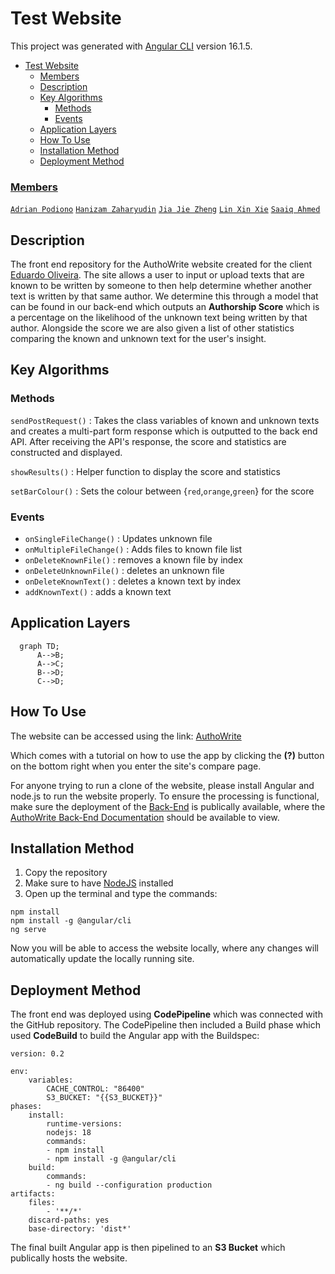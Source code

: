 # Test Website

This project was generated with [Angular CLI](https://github.com/angular/angular-cli) version 16.1.5.

- [Test Website](#test-website)
    - [Members](#members)
  - [Description](#description)
  - [Key Algorithms](#key-algorithms)
    - [Methods](#methods)
    - [Events](#events)
  - [Application Layers](#application-layers)
  - [How To Use](#how-to-use)
  - [Installation Method](#installation-method)
  - [Deployment Method](#deployment-method)

### <u>Members</u>

[`Adrian Podiono`](https://www.linkedin.com/in/adrian-podiono-787367246)  [`Hanizam Zaharyudin`](https://www.linkedin.com/in/hanizam-zaharyudin-1a5124198)  [`Jia Jie Zheng`](https://www.linkedin.com/in/thomas-zheng-7622a2190/)  [`Lin Xin Xie`](https://www.linkedin.com/in/linxx/)  [`Saaiq Ahmed`](https://www.linkedin.com/in/saaiq-ahmed-364b5a219/)

## Description

The front end repository for the AuthoWrite website created for the client [Eduardo Oliveira](https://www.eduoliveira.com/). The site allows a user to input or upload texts that are known to be written by someone to then help determine whether another text is written by that same author. We determine this through a model that can be found in our back-end which outputs an **Authorship Score** which is a percentage on the likelihood of the unknown text being written by that author. Alongside the score we are also given a list of other statistics comparing the known and unknown text for the user's insight.

## Key Algorithms
### Methods
`sendPostRequest()` : Takes the class variables of known and unknown texts and creates a multi-part form response which is outputted to the back end API. After receiving the API's response, the score and statistics are constructed and displayed. 

`showResults()` : Helper function to display the score and statistics

`setBarColour()` : Sets the colour between {`red`,`orange`,`green`} for the score
### Events
- `onSingleFileChange()` : Updates unknown file
- `onMultipleFileChange()` : Adds files to known file list  
- `onDeleteKnownFile()` : removes a known file by index
- `onDeleteUnknownFile()` : deletes an unknown file
- `onDeleteKnownText()` : deletes a known text by index
- `addKnownText()` : adds a known text

## Application Layers
```mermaid
  graph TD;
      A-->B;
      A-->C;
      B-->D;
      C-->D;
```

## How To Use

The website can be accessed using the link: [AuthoWrite](http://authowrite-front-end-bucket.s3-website-ap-southeast-2.amazonaws.com/)

Which comes with a tutorial on how to use the app by clicking the **(?)** button on the bottom right when you enter the site's compare page.

For anyone trying to run a clone of the website, please install Angular and node.js to run the website properly. To ensure the processing is functional, make sure the deployment of the [Back-End](https://github.com/Re-Roll/AuthoWrite-back-end) is publically available, where the [AuthoWrite Back-End Documentation](http://3.26.213.177:5000/docs) should be available to view.  

## Installation Method
1. Copy the repository
2. Make sure to have [NodeJS](https://nodejs.org/en) installed
3. Open up the terminal and type the commands:

```
npm install
npm install -g @angular/cli
ng serve
```
Now you will be able to access the website locally, where any changes will automatically update the locally running site. 

## Deployment Method

The front end was deployed using **CodePipeline** which was connected with the GitHub repository. The CodePipeline then included a Build phase which used **CodeBuild** to build the Angular app with the Buildspec:

    version: 0.2

    env:
        variables:
            CACHE_CONTROL: "86400"
            S3_BUCKET: "{{S3_BUCKET}}"
    phases:
        install:
            runtime-versions:
            nodejs: 18
            commands:
            - npm install
            - npm install -g @angular/cli
        build:
            commands:
            - ng build --configuration production
    artifacts:
        files:
            - '**/*'
        discard-paths: yes
        base-directory: 'dist*'

The final built Angular app is then pipelined to an **S3 Bucket** which publically hosts the website.

